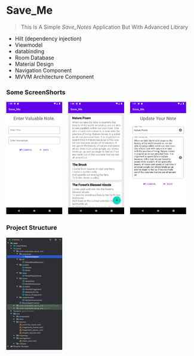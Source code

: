<!-- heading -->
# Save_Me


<!-- Blockquote -->
<!-- Strong -->
>  This Is A Simple _Save_Notes_ Application But With Advanced Library

<!------------
-->


<!--ul-->
* Hilt (dependency injection)
* Viewmodel
* databinding
* Room Database
* Material Design
* Navigation Component
* MVVM Architecture Component


### Some ScreenShorts

<p float="left">
<img src ="/sample_images/img3.png" width="150" height="300"> &nbsp;&nbsp;
<img src ="/sample_images/img1.png" width="150" height="300"> &nbsp;&nbsp;
<img src ="/sample_images/img2.png" width="150" height="300"> &nbsp;&nbsp;
</p>


### Project Structure
<p float="left">
<img src ="/sample_images/img4.png" width="150" height="300"> &nbsp;&nbsp;
</p>













